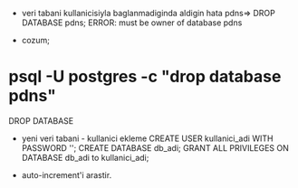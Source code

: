 * veri tabani kullanicisiyla baglanmadiginda aldigin hata
pdns=> DROP DATABASE pdns;
ERROR:  must be owner of database pdns

* cozum;
# psql -U postgres -c "drop database pdns"
DROP DATABASE

* yeni veri tabani - kullanici ekleme
CREATE USER kullanici_adi WITH PASSWORD '';
CREATE DATABASE db_adi;
GRANT ALL PRIVILEGES ON DATABASE db_adi to kullanici_adi;

* auto-increment'i arastir.
